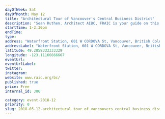 ```yaml
---
dayOfWeek: Sat
dayOfMonth: May 12
title: "Architectural Tour of Vancouver's Central Business District"
description: "Sean Ruthen, Architect AIBC, FRAIC is your guide on this 90 minute architectural tour from Waterfront Station along Burrard St. to the Law Courts, with stops along the way to talk about the CPR, Gastown 200 Project, as well as influential city builders such as the Guinness and Bentall families. <br> <br> Other stops include Canada Place, the Marine Building, Christ Church Cathedral, the Electra, and Robson Square."
startTime: 1-2:30pm
endTime: 
type: 
address: "Waterfront Station, 601 W CORDOVA St, Vancouver, British Columbia V6B 5A7, Canada, Vancouver, BC, Canada"
addressLabel: "Waterfront Station, 601 W CORDOVA St, Vancouver, British Columbia V6B 5A7, Canada"
latitude: 49.2858333333329
longitude: -123.11166666667
eventUrl: 
eventUrlLabel: 
twitter: 
instagram: 
website: www.raic.org/bc/
published: true
price: Free
internal_id: 306

category: event-2018-12
priority: 0
slug: 2018-05-12-architectural_tour_of_vancouvers_central_business_district
---
```

